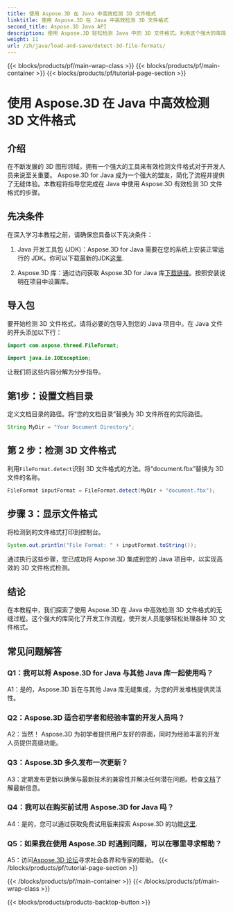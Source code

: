 ```yaml
---
title: 使用 Aspose.3D 在 Java 中高效检测 3D 文件格式
linktitle: 使用 Aspose.3D 在 Java 中高效检测 3D 文件格式
second_title: Aspose.3D Java API
description: 使用 Aspose.3D 轻松检测 Java 中的 3D 文件格式。利用这个强大的库简化您的开发过程。
weight: 11
url: /zh/java/load-and-save/detect-3d-file-formats/
---
```


{{< blocks/products/pf/main-wrap-class >}}
{{< blocks/products/pf/main-container >}}
{{< blocks/products/pf/tutorial-page-section >}}

# 使用 Aspose.3D 在 Java 中高效检测 3D 文件格式

## 介绍

在不断发展的 3D 图形领域，拥有一个强大的工具来有效检测文件格式对于开发人员来说至关重要。 Aspose.3D for Java 成为一个强大的盟友，简化了流程并提供了无缝体验。本教程将指导您完成在 Java 中使用 Aspose.3D 有效检测 3D 文件格式的步骤。

## 先决条件

在深入学习本教程之前，请确保您具备以下先决条件：

1. Java 开发工具包 (JDK)：Aspose.3D for Java 需要在您的系统上安装正常运行的 JDK。你可以下载最新的JDK[这里](https://www.oracle.com/java/technologies/javase-downloads.html).

2.  Aspose.3D 库：通过访问获取 Aspose.3D for Java 库[下载链接](https://releases.aspose.com/3d/java/)。按照安装说明在项目中设置库。

## 导入包

要开始检测 3D 文件格式，请将必要的包导入到您的 Java 项目中。在 Java 文件的开头添加以下行：

```java
import com.aspose.threed.FileFormat;

import java.io.IOException;
```

让我们将这些内容分解为分步指导。

## 第1步：设置文档目录

定义文档目录的路径。将“您的文档目录”替换为 3D 文件所在的实际路径。

```java
String MyDir = "Your Document Directory";
```

## 第 2 步：检测 3D 文件格式

利用`FileFormat.detect`识别 3D 文件格式的方法。将“document.fbx”替换为 3D 文件的名称。

```java
FileFormat inputFormat = FileFormat.detect(MyDir + "document.fbx");
```

## 步骤 3：显示文件格式

将检测到的文件格式打印到控制台。

```java
System.out.println("File Format: " + inputFormat.toString());
```

通过执行这些步骤，您已成功将 Aspose.3D 集成到您的 Java 项目中，以实现高效的 3D 文件格式检测。

## 结论

在本教程中，我们探索了使用 Aspose.3D 在 Java 中高效检测 3D 文件格式的无缝过程。这个强大的库简化了开发工作流程，使开发人员能够轻松处理各种 3D 文件格式。

## 常见问题解答

### Q1：我可以将 Aspose.3D for Java 与其他 Java 库一起使用吗？

A1：是的，Aspose.3D 旨在与其他 Java 库无缝集成，为您的开发堆栈提供灵活性。

### Q2：Aspose.3D 适合初学者和经验丰富的开发人员吗？

A2：当然！ Aspose.3D 为初学者提供用户友好的界面，同时为经验丰富的开发人员提供高级功能。

### Q3：Aspose.3D 多久发布一次更新？

 A3：定期发布更新以确保与最新技术的兼容性并解决任何潜在问题。检查[文档](https://reference.aspose.com/3d/java/)了解最新信息。

### Q4：我可以在购买前试用 Aspose.3D for Java 吗？

 A4：是的，您可以通过获取免费试用版来探索 Aspose.3D 的功能[这里](https://releases.aspose.com/).

### Q5：如果我在使用 Aspose.3D 时遇到问题，可以在哪里寻求帮助？

 A5：访问[Aspose.3D 论坛](https://forum.aspose.com/c/3d/18)寻求社会各界和专家的帮助。
{{< /blocks/products/pf/tutorial-page-section >}}

{{< /blocks/products/pf/main-container >}}
{{< /blocks/products/pf/main-wrap-class >}}

{{< blocks/products/products-backtop-button >}}
